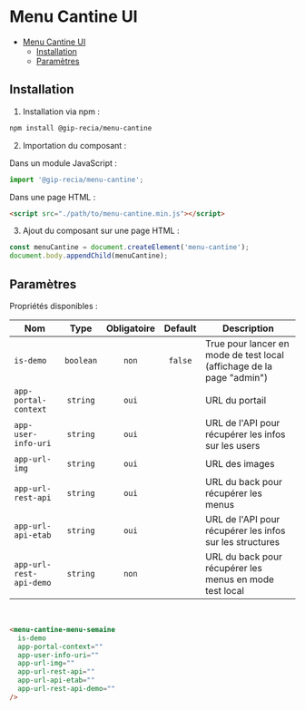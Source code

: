 # Menu Cantine UI

- [Menu Cantine UI](#menu-cantine-ui)
  - [Installation](#installation)
  - [Paramètres](#paramètres)

## Installation

1. Installation via npm :

```sh
npm install @gip-recia/menu-cantine
```

2. Importation du composant :

Dans un module JavaScript :

```js
import '@gip-recia/menu-cantine';
```

Dans une page HTML :

```html
<script src="./path/to/menu-cantine.min.js"></script>
```

3. Ajout du composant sur une page HTML :

```js
const menuCantine = document.createElement('menu-cantine');
document.body.appendChild(menuCantine);
```

## Paramètres

Propriétés disponibles :

| Nom                     |   Type    | Obligatoire | Default | Description                                                           |
| ----------------------- | :-------: | :---------: | :-----: | --------------------------------------------------------------------- |
| `is-demo`               | `boolean` |    `non`    | `false` | True pour lancer en mode de test local (affichage de la page "admin") |
| `app-portal-context`    | `string`  |    `oui`    |         | URL du portail                                                        |
| `app-user-info-uri`     | `string`  |    `oui`    |         | URL de l'API pour récupérer les infos sur les users                   |
| `app-url-img`           | `string`  |    `oui`    |         | URL des images                                                        |
| `app-url-rest-api`      | `string`  |    `oui`    |         | URL du back pour récupérer les menus                                  |
| `app-url-api-etab`      | `string`  |    `oui`    |         | URL de l'API pour récupérer les infos sur les structures              |
| `app-url-rest-api-demo` | `string`  |    `non`    |         | URL du back pour récupérer les menus en mode test local               |

<br/>

```html
<menu-cantine-menu-semaine
  is-demo
  app-portal-context=""
  app-user-info-uri=""
  app-url-img=""
  app-url-rest-api=""
  app-url-api-etab=""
  app-url-rest-api-demo=""
/>
```
